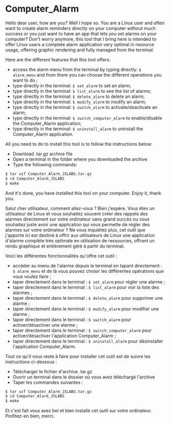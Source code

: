 # Computer_Alarm

Hello dear user, how are you? Well I hope so.
You are a Linux user and often want to create alarm reminders directly on your computer without much success or you just want to
have an app that lets you set alarms on your computer?
Don't worry anymore, this tool that I bring here is intended to offer Linux users a complete alarm application
very optimal in resource usage, offering graphic rendering and fully managed from the terminal.

Here are the different features that this tool offers:
* access the alarm menu from the terminal by typing directly:
`$ alarm_menu`
and from there you can choose the different operations you want to do
;
* type directly in the terminal: `$ set_alarm` to set an alarm;
* type directly in the terminal: `$ list_alarm` to see the list of alarms;
* type directly in the terminal: `$ delete_alarm` to delete an alarm;
* type directly in the terminal: `$ modify_alarm` to modify an alarm;
* type directly in the terminal: `$ switch_alarm` to activate/deactivate an alarm;
* type directly in the terminal: `$ switch_computer_alarm` to enable/disable the Computer_Alarm application;
* type directly in the terminal: `$ uninstall_alarm` to uninstall the Computer_Alarm application.

All you need to do to install this tool is to follow the instructions below:

* Download .tar.gz archive file
* Open a terminal in the folder where you downloaded the archive
* Type the following commands:

```bash
$ tar xzf Computer_Alarm_JSLABS.tar.gz
$ cd Computer_Alarm_JSLABS
$ make
```

And it's done, you have installed this tool on your computer. Enjoy it, thank you.


Salut cher utilisateur, comment allez-vous ? Bien j'espère. 
Vous êtes un utilisateur de Linux et vous souhaitez souvent créer des rappels des alarmes directement sur votre ordinateur sans grand succès ou vous souhaitez juste
avoir une application qui vous permette de régler des alarmes sur votre ordinateur ? 
Ne vous inquiétez plus, cet outil que j'apporte ici est destiné à offrir aux utilisateurs de Linux une application d'alarme complète 
très optimale en utilisation de ressources, offrant un rendu graphique et entièrement géré à partir du terminal.

Voici les différentes fonctionnalités qu'offre cet outil :
* accéder au menu de l'alarme depuis le terminal en tapant directement :
`$ alarm_menu`
et de là vous pouvez choisir les différentes opérations que vous voulez faire
;
* taper directement dans le terminal : `$ set_alarm` pour régler une alarme ;
* taper directement dans le terminal : `$ list_alarm` pour voir la liste des alarmes ;
* taper directement dans le terminal : `$ delete_alarm` pour supprimer une alarme ;
* taper directement dans le terminal : `$ modify_alarm` pour modifier une alarme ;
* taper directement dans le terminal : `$ switch_alarm` pour activer/désactiver une alarme ;
* taper directement dans le terminal : `$ switch_computer_alarm` pour activer/désactiver l'application Computer_Alarm ;
* taper directement dans le terminal : `$ uninstall_alarm` pour désinstaller l'application Computer_Alarm.

Tout ce qu'il vous reste à faire pour installer cet outil est de suivre les instructions ci-dessous :

* Télécharger le fichier d'archive .tar.gz
* Ouvrir un terminal dans le dossier où vous avez téléchargé l'archive
* Taper les commandes suivantes :

```bash
$ tar xzf Computer_Alarm_JSLABS.tar.gz
$ cd Computer_Alarm_JSLABS
$ make
```

Et c'est fait vous avez bel et bien installé cet outil sur votre ordinateur. Profitez-en bien, merci.


